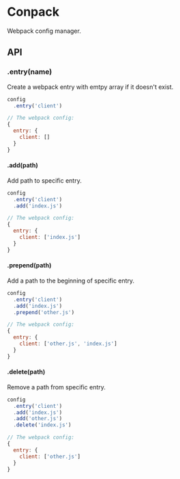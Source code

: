 # Conpack

Webpack config manager.

## API

### .entry(name)

Create a webpack entry with emtpy array if it doesn't exist.

```js
config
  .entry('client')

// The webpack config:
{
  entry: {
    client: []
  }
}
```

#### .add(path)

Add path to specific entry.

```js
config
  .entry('client')
  .add('index.js')

// The webpack config:
{
  entry: {
    client: ['index.js']
  }
}
```

#### .prepend(path)

Add a path to the beginning of specific entry.

```js
config
  .entry('client')
  .add('index.js')
  .prepend('other.js')

// The webpack config:
{
  entry: {
    client: ['other.js', 'index.js']
  }
}
```

#### .delete(path)

Remove a path from specific entry.

```js
config
  .entry('client')
  .add('index.js')
  .add('other.js')
  .delete('index.js')

// The webpack config:
{
  entry: {
    client: ['other.js']
  }
}
```
